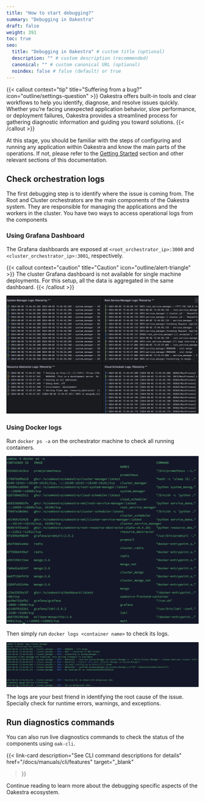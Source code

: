 ```yaml
---
title: "How to start debugging?"
summary: "Debugging in Oakestra"
draft: false
weight: 391
toc: true
seo:
  title: "Debugging in Oakestra" # custom title (optional)
  description: "" # custom description (recommended)
  canonical: "" # custom canonical URL (optional)
  noindex: false # false (default) or true
---
```


{{< callout context="tip" title="Suffering from a bug?" icon="outline/settings-question" >}}
Oakestra offers built-in tools and clear workflows to help you identify, diagnose, and resolve issues quickly. Whether you’re facing unexpected application behavior, slow performance, or deployment failures, Oakestra provides a streamlined process for gathering diagnostic information and guiding you toward solutions.
{{< /callout >}}

At this stage, you should be familiar with the steps of configuring and running any application within Oakestra and know the main parts of the operations. If not, please refer to the [Getting Started](/docs/getting-started) section and other relevant sections of this documentation.

## Check orchestration logs

The first debugging step is to identify where the issue is coming from. The Root and Cluster orchestrators are the main components of the Oakestra system. They are responsible for managing the applications and the workers in the cluster.
You have two ways to access operational logs from the components 

### Using Grafana Dashboard

The Grafana dashboards are exposed at `<root_orchestrator_ip>:3000` and `<cluster_orchestrator_ip>:3001`, respectively. 

{{< callout context="caution" title="Caution" icon="outline/alert-triangle" >}}
The cluster Grafana dashboard is not available for single machine deployments. For this setup, all the data is aggregated in the same dashboard.
{{< /callout >}}

![](control-plane-grafanalogs.png)

### Using Docker logs 

Run `docker ps -a` on the orchestrator machine to check all running containers. 

![](control-plane-docker-logs-1.png)

Then simply run `docker logs <container name>` to check its logs. 

![](control-plane-docker-logs-2.png)

The logs are your best friend in identifying the root cause of the issue. Specially check for runtime errors, warnings, and exceptions.

## Run diagnostics commands

You can also run live diagnostics commands to check the status of the components using `oak-cli`. 

{{< link-card
  description="See CLI command descriptions for details"
  href="/docs/manuals/cli/features"
  target="_blank"
>}}

Continue reading to learn more about the debugging specific aspects of the Oakestra ecosystem.